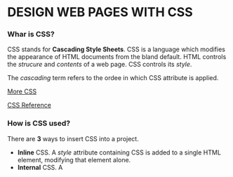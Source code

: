 # DESIGN WEB PAGES WITH CSS

### Whar is CSS?

CSS stands for **Cascading Style Sheets**. CSS is a language which modifies the appearance of HTML documents from the bland default. HTML controls the *strucure* and *contents* of a web page. CSS controls its *style*.

The *cascading* term refers to the ordee in which CSS attribute is applied.

[More CSS](https://developer.mozilla.org/en-US/docs/Learn/CSS/First_steps/What_is_CSS)

[CSS Reference](https://developer.mozilla.org/en-US/docs/Web/CSS/Reference)

### How is CSS used?

There are **3** ways to insert CSS into a project.

+ **Inline** CSS. A *style* attribute containing CSS is added to a single HTML element, modifying that element alone.
+ **Internal** CSS. A *<style>* element containing CSS is added to the HTML header section of a web page, modifying that page.
+ **External** CSS. A *<link>* element in the header connects to a text file with a **.css** containing CSS - the *sheet* part of CSS.

Best practice in web design is to avoid mixing content and presentation, hence **external CSS is generally preferred** to internal CSS and the latter is preferred to inline CSS.



[More about using CSS](https://www.w3schools.com/css/css_howto.asp)


### Examples of CSS in use.

Inline CSS:

\<P style="color: red;"\>Your text here!\</P\>
Turns the text in this paragraph red.

Internal CSS:

\<style\>\
        p{color: red;}\    
\</style\>\

Turns all text on a page within a \<p\> tag red.

External CSS:

p { color: red }

Turns all text written within a \<p\> tag on any linked page red.

[More about colours in CSS](https://www.w3schools.com/cssref/pr_text_color.php)

Note compulsry use of US spelling for color.

[An example use of CSS](https://meyerweb.com/eric/tools/css/reset/)

---
